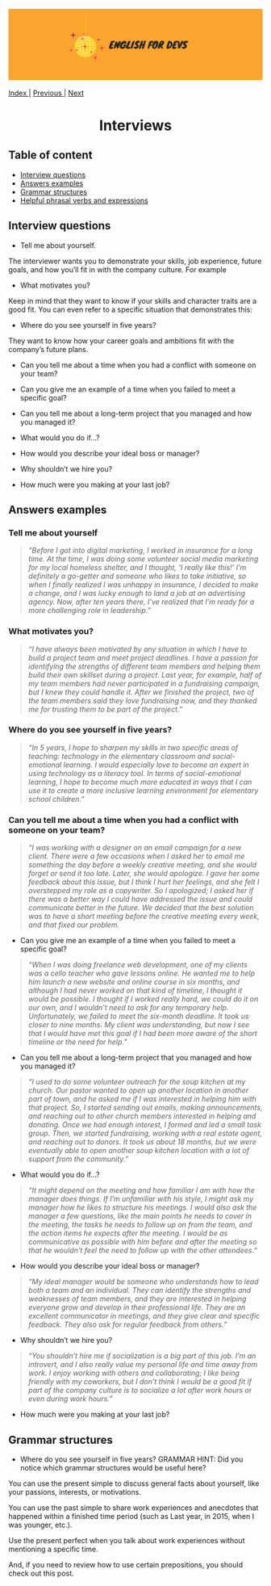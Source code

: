 ![portada](/assets/english_devs.png)

[Index |](/readme.md) [Previous |](../presentation/introduce_yourself.md) [Next]()

<h1 align= "center">
    Interviews
</h1>

## Table of content

- [Interview questions](#interview-questions)
- [Answers examples]()
- [Grammar structures ]()
- [Helpful phrasal verbs and expressions ]()


## Interview questions

- Tell me about yourself.

The interviewer wants you to demonstrate your skills, job experience, future goals, and how you’ll fit in with the company culture. For example


- What motivates you?

Keep in mind that they want to know if your skills and character traits are a good fit. You can even refer to a specific situation that demonstrates this:


- Where do you see yourself in five years?

They want to know how your career goals and ambitions fit with the company’s future plans. 

- Can you tell me about a time when you had a conflict with someone on your team?

- Can you give me an example of a time when you failed to meet a specific goal?

- Can you tell me about a long-term project that you managed and how you managed it?

- What would you do if…?

- How would you describe your ideal boss or manager?

- Why shouldn’t we hire you?

- How much were you making at your last job?

## Answers examples

### Tell me about yourself

>*“Before I got into digital marketing, I worked in insurance for a long time. At the time, I was doing some volunteer social media marketing for my local homeless shelter, and I thought, ‘I really like this!’ I’m definitely a go-getter and someone who likes to take initiative, so when I finally realized I was unhappy in insurance, I decided to make a change, and I was lucky enough to land a job at an advertising agency.  Now, after ten years there, I’ve realized that I’m ready for a more challenging role in leadership.”*


### What motivates you?

>*“I have always been motivated by any situation in which I have to build a project team and meet project deadlines. I have a passion for identifying the strengths of different team members and helping them build their own skillset during a project. Last year, for example, half of my team members had never participated in a fundraising campaign, but I knew they could handle it. After we finished the project, two of the team members said they love fundraising now, and they thanked me for trusting them to be part of the project.”*


### Where do you see yourself in five years?

>*“In 5 years, I hope to sharpen my skills in two specific areas of teaching: technology in the elementary classroom and social-emotional learning. I would especially love to become an expert in using technology as a literacy tool. In terms of social-emotional learning, I hope to become much more educated in ways that I can use it to create a more inclusive learning environment for elementary school children.”*


### Can you tell me about a time when you had a conflict with someone on your team?

>*“I was working with a designer on an email campaign for a new client. There were a few occasions when I asked her to email me something the day before a weekly creative meeting, and she would forget or send it too late. Later, she would apologize. I gave her some feedback about this issue, but I think I hurt her feelings, and she felt I overstepped my role as a copywriter. So I apologized; I asked her if there was a better way I could have addressed the issue and could communicate better in the future. We decided that the best solution was to have a short meeting before the creative meeting every week, and that fixed our problem.*


- Can you give me an example of a time when you failed to meet a specific goal?

>*“When I was doing freelance web development, one of my clients was a cello teacher who gave lessons online. He wanted me to help him launch a new website and online course in six months, and although I had never worked on that kind of timeline, I thought it would be possible. I thought if I worked really hard, we could do it on our own, and I wouldn’t need to ask for any temporary help. Unfortunately, we failed to meet the six-month deadline. It took us closer to nine months. My client was understanding, but now I see that I would have met this goal if I had been more aware of the short timeline or the need for help.”*




- Can you tell me about a long-term project that you managed and how you managed it?

>*“I used to do some volunteer outreach for the soup kitchen at my church. Our pastor wanted to open up another location in another part of town, and he asked me if I was interested in helping him with that project. So, I started sending out emails, making announcements, and reaching out to other church members interested in helping and donating. Once we had enough interest, I formed and led a small task group. Then, we started fundraising, working with a real estate agent, and reaching out to donors. It took us about 18 months, but we were eventually able to open another soup kitchen location with a lot of support from the community.”* 



- What would you do if…?

>*“It might depend on the meeting and how familiar I am with how the manager does things. If I’m unfamiliar with his style, I might ask my manager how he likes to structure his meetings.  I would also ask the manager a few questions, like the main points he needs to cover in the meeting, the tasks he needs to follow up on from the team, and the action items he expects after the meeting. I would be as communicative as possible with him before and after the meeting so that he wouldn’t feel the need to follow up with the other attendees.”*



- How would you describe your ideal boss or manager?

>*“My ideal manager would be someone who understands how to lead both a team and an individual. They can identify the strengths and weaknesses of team members, and they are interested in helping everyone grow and develop in their professional life. They are an excellent communicator in meetings, and they give clear and specific feedback. They also ask for regular feedback from others.”*



- Why shouldn’t we hire you?

>*“You shouldn’t hire me if socialization is a big part of this job. I’m an introvert, and I also really value my personal life and time away from work. I enjoy working with others and collaborating; I like being friendly with my coworkers, but I don’t think I would be a good fit if part of the company culture is to socialize a lot after work hours or even during work hours.”*



- How much were you making at your last job?




## Grammar structures

- Where do you see yourself in five years?
GRAMMAR HINT: Did you notice which grammar structures would be useful here? 

You can use the present simple to discuss general facts about yourself, like your passions, interests, or motivations. 

You can use the past simple to share work experiences and anecdotes that happened within a finished time period (such as Last year, in 2015, when I was younger, etc.).

Use the present perfect when you talk about work experiences without mentioning a specific time.

And, if you need to review how to use certain prepositions, you should check out this post.

